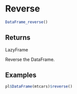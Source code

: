 # Reverse

```r
DataFrame_reverse()
```

## Returns

LazyFrame

Reverse the DataFrame.

## Examples

```r
pl$DataFrame(mtcars)$reverse()
```